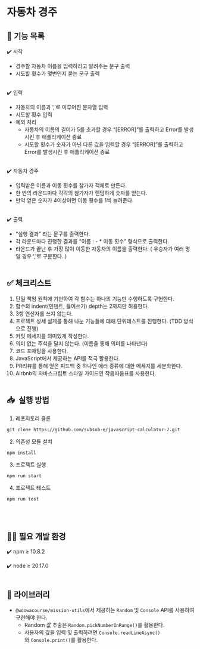 # 자동차 경주

## 🚗 기능 목록

✔️ 시작

- 경주할 자동차 이름을 입력하라고 알려주는 문구 출력
- 시도할 횟수가 몇번인지 묻는 문구 출력
<br/>
✔️ 입력

- 자동차의 이름과 ‘,’로 이루어진 문자열 입력
- 시도할 횟수 입력
- 예외 처리
    - 자동차의 이름의 길이가 5를 초과할 경우 “[ERROR]”를 출력하고 Error를 발생시킨 후 애플리케이션 종료
    - 시도할 횟수가 숫자가 아닌 다른 값을 입력할 경우 “[ERROR]”를 출력하고 Error를 발생시킨 후 애플리케이션 종료
<br/>
✔️ 자동자 경주

- 입력받은 이름과 이동 횟수를 참가자 객체로 만든다.
- 한 번의 라운드마다 각각의 참가자가 랜덤하게 숫자를 얻는다.
- 만약 얻은 숫자가 4이상이면 이동 횟수를 1씩 늘려준다.
<br/>
✔️ 출력

- “실행 결과” 라는 문구를 출력한다.
- 각 라운드마다 진행한 결과를 “이름 : - * 이동 횟수” 형식으로 출력한다.
- 라운드가 끝난 후 가장 많이 이동한 자동차의 이름을 출력한다. ( 우승자가 여러 명일 경우 ‘,’로 구분한다. )
<br/><br/>
## ✅ 체크리스트

1. 단일 책임 원칙에 기반하여 각 함수는 하나의 기능만 수행하도록 구현한다.<br/>
2. 함수의 indent(인덴트, 들여쓰기) depth는 2까지만 허용한다.<br/>
3. 3항 연산자를 쓰지 않는다.<br/>
4. 프로젝트 상세 설계를 통해 나눈 기능들에 대해 단위테스트를 진행한다. (TDD 방식으로 진행)<br/>
5. 커밋 메세지를 의미있게 작성한다.<br/>
6. 의미 없는 주석을 달지 않는다. (이름을 통해 의미를 나타낸다)<br/>
7. 코드 포매팅을 사용한다.<br/>
8. JavaScript에서 제공하는 API를 적극 활용한다.<br/>
9. PR리뷰를 통해 얻은 피드백 중 하나인 에러 종류에 대한 메세지를 세분화한다.<br/>
10. Airbnb의 자바스크립트 스타일 가이드인 작음따옴표를 사용한다.<br/><br/>

## **📥  실행 방법**

1. 레포지토리 클론

```
git clone https://github.com/subsub-e/javascript-calculator-7.git
```

2. 의존성 모듈 설치

```
npm install
```

3. 프로젝트 실행

```
npm run start
```

4. 프로젝트 테스트

```
npm run test
```
<br/><br/>
## 🧑‍💻 필요 개발 환경

✔️ npm ≥ 10.8.2

✔️ node ≥ 20.17.0
<br/><br/>
## 📖 **라이브러리**

- `@woowacourse/mission-utils`에서 제공하는 `Random` 및 `Console` API를 사용하여 구현해야 한다.
    - Random 값 추출은 `Random.pickNumberInRange()`를 활용한다.
    - 사용자의 값을 입력 및 출력하려면 `Console.readLineAsync()`와 `Console.print()`를 활용한다.